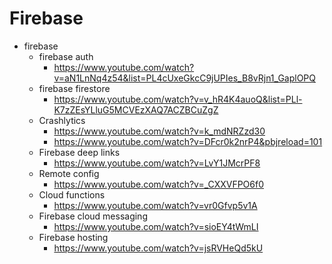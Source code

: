 # Firebase

* firebase
    * firebase auth
        * https://www.youtube.com/watch?v=aN1LnNq4z54&list=PL4cUxeGkcC9jUPIes_B8vRjn1_GaplOPQ
    * firebase firestore
        * https://www.youtube.com/watch?v=v_hR4K4auoQ&list=PLl-K7zZEsYLluG5MCVEzXAQ7ACZBCuZgZ
    * Crashlytics
        * https://www.youtube.com/watch?v=k_mdNRZzd30
        * https://www.youtube.com/watch?v=DFcr0k2nrP4&pbjreload=101
    * Firebase deep links
        * https://www.youtube.com/watch?v=LvY1JMcrPF8
    * Remote config
        * https://www.youtube.com/watch?v=_CXXVFPO6f0
    * Cloud functions
        * https://www.youtube.com/watch?v=vr0Gfvp5v1A
    * Firebase cloud messaging
        * https://www.youtube.com/watch?v=sioEY4tWmLI
    * Firebase hosting
        * https://www.youtube.com/watch?v=jsRVHeQd5kU
    
